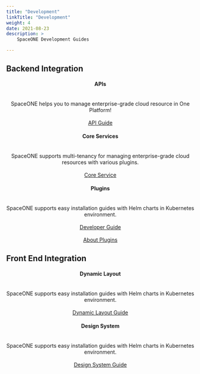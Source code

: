 ```yaml
---
title: "Development"
linkTitle: "Development"
weight: 4
date: 2021-08-23
description: >
    SpaceONE Development Guides

---
```


## Backend Integration


<section id="developmentlanding1">
    <div class="col-container">
      <div class="col-nav">
        <center>
          <h4>
            <b>APIs</b>
          </h4>
          <br>SpaceONE helps you to manage enterprise-grade cloud resource in One Platform!
          <br><br>
          <a href="/docs/development/apis/" class="button">API Guide</a>
        </center>
      </div>
      <div class="col-nav">
        <center>
          <h4>
            <b>Core Services</b>
          </h4>
	  <br>SpaceONE supports multi-tenancy for managing enterprise-grade cloud resources with various plugins.
          <br><br>
          <a href="/docs/development/core_services/" class="button">Core Service</a>
        </center>
      </div>
      <div class="col-nav">
        <center>
          <h4>
            <b>Plugins</b>
          </h4>
          <br>SpaceONE supports easy installation guides with Helm charts in Kubernetes environment.
          <br><br>
          <a href="/docs/references/integration/design_system" >Developer Guide</a> <br><br>
          <a href="/docs/development/plugins" class="button">About Plugins</a>
        </center>
      </div>
    </div>
</section>


## Front End Integration

<section id="developmentlanding2">
    <div class="col-container">
      <div class="col-nav">
        <center>
          <h4>
            <b>Dynamic Layout</b>
          </h4>
          <br>SpaceONE supports easy installation guides with Helm charts in Kubernetes environment.
          <br><br>
          <a href="/docs/development/dynamic_layout/" class="button">Dynamic Layout Guide</a>
        </center>
      </div>
      <div class="col-nav">
        <center>
          <h4>
            <b>Design System</b>
          </h4>
          <br>SpaceONE supports easy installation guides with Helm charts in Kubernetes environment.
          <br><br>
          <a href="/docs/plugins/" class="button">Design System Guide</a>
        </center>
      </div>
    </div>
</section>


<style>
    {{< include "partner-style.css" >}}
</style>
